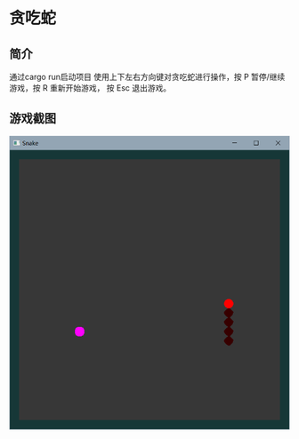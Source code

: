 # 贪吃蛇

## 简介
通过cargo run启动项目
使用上下左右方向键对贪吃蛇进行操作，按 P 暂停/继续游戏，按 R 重新开始游戏， 按 Esc 退出游戏。

## 游戏截图
<p align="center">
  <img
    src="./assets/game_snap.png"
    alt="rust-analyzer logo">
</p>